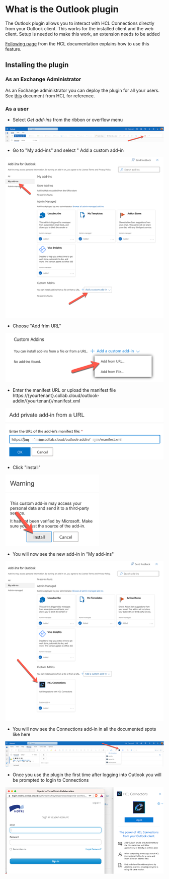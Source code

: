 # What is the Outlook plugin

The Outlook plugin allows you to interact with HCL Connections directly from your Outlook client. This works for the installed client and the web client.
Setup is needed to make this work, an extension needs to be added

[Following page](https://help.hcltechsw.com/connections/v7/connectors/enduser/t_ms_plugins_outlook_add_in_features.html) from the HCL documentation explains how to use this feature.

## Installing the plugin
### As an Exchange Administrator

As an Exchange administrator you can deploy the plugin for all your users. See [this](https://help.hcltechsw.com/connections/v7/admin/install/cp_3p_outlook_make_available_to_users.html) document from HCL for reference.

### As a user

- Select *Get add-ins* from the ribbon or overflow menu

![Get Addins](/assets/images/admin/outlook-plugin/GetAddins.png)

- Go to "My add-ins" and select " Add a custom add-in

![Custom Addin](/assets/images/admin/outlook-plugin/AddCustomAddin.png)  

- Choose "Add frim URL"

![Add From URL](/assets/images/admin/outlook-plugin/AddFromUrl.png )  

- Enter the manifest URL or upload the manifest file
https://{yourtenant}.collab.cloud/outlook-addin/{yourtenant}/manifest.xml

![Url](/assets/images/admin/outlook-plugin/url.png )

- Click "Install"

![Confirm](/assets/images/admin/outlook-plugin/confirm.png )  

- You will now see the new add-in in "My add-ins"

![Added](/assets/images/admin/outlook-plugin/Added.png ) 

- You will now see the Connections add-in in all the documented spots like here

![Result](/assets/images/admin/outlook-plugin/result.png )

- Once you use the plugin the first time after logging into Outlook you will be prompted to login to Connections

![Login](/assets/images/admin/outlook-plugin/Login.png )




